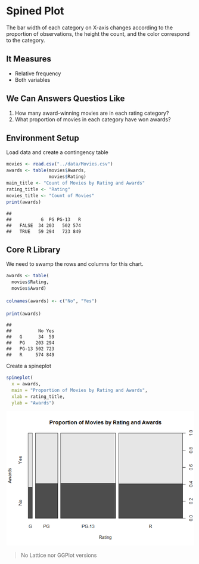 # Spined Plot

The bar width of each category on X-axis changes according to the proportion of observations, the height the count, and the color correspond to the category.

## It Measures

* Relative frequency
* Both variables

## We Can Answers Questios Like


  1. How many award-winning movies are in each rating category?
  2. What proportion of movies in each category have won awards?

## Environment Setup

Load data and create a contingency table

``` r
movies <- read.csv("../data/Movies.csv")
awards <- table(movies$Awards,
                movies$Rating)
main_title <- "Count of Movies by Rating and Awards"
rating_title <- "Rating"
movies_title <- "Count of Movies"
print(awards)
```

    ##        
    ##           G  PG PG-13   R
    ##   FALSE  34 203   502 574
    ##   TRUE   59 294   723 849


## Core R Library


We need to swamp the rows and columns for this chart.

``` r
awards <- table(
  movies$Rating,
  movies$Award)

colnames(awards) <- c("No", "Yes")

print(awards)
```

    ##        
    ##          No Yes
    ##   G      34  59
    ##   PG    203 294
    ##   PG-13 502 723
    ##   R     574 849

Create a spineplot

``` r
spineplot(
  x = awards,
  main = "Proportion of Movies by Rating and Awards",
  xlab = rating_title,
  ylab = "Awards")
```

![](../../images/statistics/spine_plot_1.png)

> No Lattice nor GGPlot versions